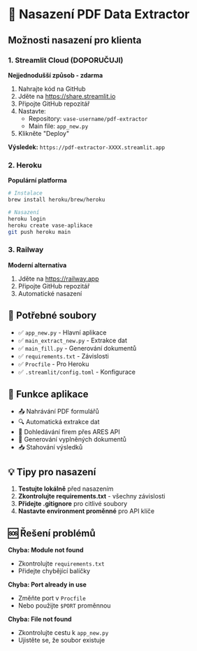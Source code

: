 # 🚀 Nasazení PDF Data Extractor

## Možnosti nasazení pro klienta

### 1. Streamlit Cloud (DOPORUČUJI)
**Nejjednodušší způsob - zdarma**

1. Nahrajte kód na GitHub
2. Jděte na https://share.streamlit.io
3. Připojte GitHub repozitář
4. Nastavte:
   - Repository: `vase-username/pdf-extractor`
   - Main file: `app_new.py`
5. Klikněte "Deploy"

**Výsledek:** `https://pdf-extractor-XXXX.streamlit.app`

### 2. Heroku
**Populární platforma**

```bash
# Instalace
brew install heroku/brew/heroku

# Nasazení
heroku login
heroku create vase-aplikace
git push heroku main
```

### 3. Railway
**Moderní alternativa**

1. Jděte na https://railway.app
2. Připojte GitHub repozitář
3. Automatické nasazení

## 📁 Potřebné soubory

- ✅ `app_new.py` - Hlavní aplikace
- ✅ `main_extract_new.py` - Extrakce dat
- ✅ `main_fill.py` - Generování dokumentů
- ✅ `requirements.txt` - Závislosti
- ✅ `Procfile` - Pro Heroku
- ✅ `.streamlit/config.toml` - Konfigurace

## 🔧 Funkce aplikace

- 📤 Nahrávání PDF formulářů
- 🔍 Automatická extrakce dat
- 🏢 Dohledávání firem přes ARES API
- 📄 Generování vyplněných dokumentů
- 📥 Stahování výsledků

## 💡 Tipy pro nasazení

1. **Testujte lokálně** před nasazením
2. **Zkontrolujte requirements.txt** - všechny závislosti
3. **Přidejte .gitignore** pro citlivé soubory
4. **Nastavte environment proměnné** pro API klíče

## 🆘 Řešení problémů

**Chyba: Module not found**
- Zkontrolujte `requirements.txt`
- Přidejte chybějící balíčky

**Chyba: Port already in use**
- Změňte port v `Procfile`
- Nebo použijte `$PORT` proměnnou

**Chyba: File not found**
- Zkontrolujte cestu k `app_new.py`
- Ujistěte se, že soubor existuje 